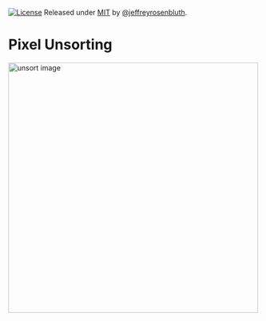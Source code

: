 [![License](https://img.shields.io/badge/License-MIT-blue)](#license)
Released under [MIT](/LICENSE) by [@jeffreyrosenbluth](https://github.com/jeffreyrosenbluth).

# Pixel Unsorting

<img src="https://raw.githubusercontent.com/jeffreyrosenbluth/pixel-unsort/main/unsort.png" alt="unsort image" width="500" />
